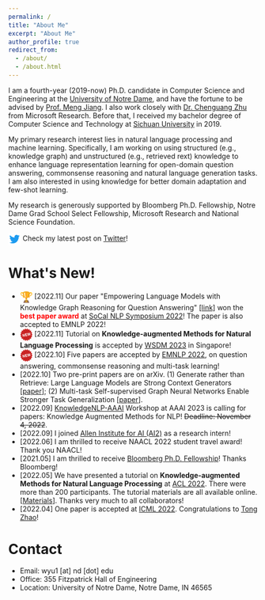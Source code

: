 ```yaml
---
permalink: /
title: "About Me"
excerpt: "About Me"
author_profile: true
redirect_from:
  - /about/
  - /about.html
---
```


I am a fourth-year (2019-now) Ph.D. candidate in Computer Science and Engineering at the [University of Notre Dame](https://www.nd.edu/), and have the fortune to be advised by [Prof. Meng Jiang](http://www.meng-jiang.com/). I also work closely with [Dr. Chenguang Zhu](https://www.microsoft.com/en-us/research/people/chezhu/) from Microsoft Research. Before that, I received my bachelor degree of Computer Science and Technology at [Sichuan University](http://www.scu.edu.cn/) in 2019.

My primary research interest lies in natural language processing and machine learning. Specifically, I am working on using structured (e.g., knowledge graph) and unstructured (e.g., retrieved rext) knowledge to enhance language representation learning for open-domain question answering, commonsense reasoning and natural language generation tasks. I am also interested in using knowledge for better domain adaptation and few-shot learning. 

My research is generously supported by Bloomberg Ph.D. Fellowship, Notre Dame Grad School Select Fellowship, Microsoft Research and National Science Foundation. 


<img src="../images/twitter.png" width="25" align=center> Check my latest post on [Twitter](https://twitter.com/wyu_nd)!


What's New!
======

* <img src="../images/trophy.png" width="25" align=center> \[2022.11\] Our paper "Empowering Language Models with Knowledge Graph Reasoning for Question Answering" [\[link\]](https://arxiv.org/abs/2211.08380) won the <span style="color:red">**best paper award**</span> at [SoCal NLP Symposium 2022](https://socalnlp.github.io/symp22/index.html#award)! The paper is also accepted to EMNLP 2022!
* <img src="../images/new.png" width="25" align=center> \[2022.11\] Tutorial on **Knowledge-augmented Methods for Natural Language Processing** is accepted by [WSDM 2023](https://www.wsdm-conference.org/2023/) in Singapore!
* <img src="../images/new.png" width="25" align=center> \[2022.10\] Five papers are accepted by [EMNLP 2022](https://2022.emnlp.org/), on question answering, commonsense reasoning and multi-task learning!
* \[2022.10\] Two pre-print papers are on arXiv. (1) Generate rather than Retrieve: Large Language Models are Strong Context Generators \[[paper](https://arxiv.org/abs/2209.10063)\]; (2) Multi-task Self-supervised Graph Neural Networks Enable Stronger Task Generalization \[[paper](https://arxiv.org/abs/2210.02016)\].
* \[2022.09\] [KnowledgeNLP-AAAI](https://knowledge-nlp.github.io/aaai2023) Workshop at AAAI 2023 is calling for papers: Knowledge Augmented Methods for NLP! ~~Deadline: November 4, 2022~~.
* \[2022.09\] I joined [Allen Institute for AI (AI2)](https://allenai.org/) as a research intern!
* \[2022.06\] I am thrilled to receive NAACL 2022 student travel award! Thank you NAACL!
* \[2021.05\] I am thrilled to receive [Bloomberg Ph.D. Fellowship](https://www.bloomberg.com/company/values/tech-at-bloomberg/data-science/academic-engagement-programs/data-science-ph-d-fellowship/)! Thanks Bloomberg!
* \[2022.05\] We have presented a tutorial on **Knowledge-augmented Methods for Natural Language Processing** at [ACL 2022](https://www.2022.aclweb.org/). There were more than 200 participants. The tutorial materials are all available online. \[[Materials](https://github.com/zcgzcgzcg1/ACL2022_KnowledgeNLP_Tutorial)\]. Thanks very much to all collaborators!
* \[2022.04\] One paper is accepted at [ICML 2022](https://icml.cc/Conferences/2022/CallForPapers). Congratulations to [Tong Zhao](https://tzhao.io/)! 
<!-- * \[2022.04\] I will join [Microsoft Research](https://www.microsoft.com/en-us/research/) as a Research Intern in summer 2022, and [Allen Institute for AI (AI2)](https://allenai.org/) as a Research Intern in fall 2022. -->
<!-- * \[2022.02\] Three papers were accepted by [ACL 2022](https://www.2022.aclweb.org/)! -->
<!-- and its findings on knowledge-augmented methods for language model pre-training, open-domain question answering, and commonsense reasoning. Congratulations to all of my coauthors! -->
<!-- * \[2022.01\] We released a survey on the topic of **Knowledge-enhanced text generation**. It was accepted to ACM Computing Surveys (IF: 10.28). Here is the [paper](https://arxiv.org/abs/2010.04389) and [reading list](https://github.com/wyu97/KENLG-Reading) with code and data collections (**300+** stars on Github). -->
<!-- * \[2021.12\] Our tutorial entitled **Knowledge-Augmented Methods for Natural Language Processing** is accepted to [ACL 2022](https://www.2022.aclweb.org/). Tutors include Dr. Chenguang Zhu, Dr. Yichong Xu from Microsoft Research, and Prof. Xiang Ren, Yuchen Lin from USC. See you in Dublin! -->
<!-- * \[2021.11\] We have presented a tutorial on **Knowledge-enriched Natural Language Generation** at [EMNLP 2021](https://2021.emnlp.org/). There were more than 95 online and 25 in-person participants. The tutorial materials are all available online. \[[Abstract](https://aclanthology.org/2021.emnlp-tutorials.3/)\] \[[Video](https://underline.io/events/192/sessions?eventSessionId=7843)\] \[[Website](https://kenlg-tutorial.github.io/)\] \[[Survey](https://arxiv.org/abs/2010.04389)\] \[[GitRepo](https://github.com/wyu97/KENLG-Reading)\]. Thanks very much to my collaborators (Prof. Heng Ji from UIUC, Prof. Zhiting Hu from UCSD, Dr. Nazneen Rajani from Saleforce research)! -->
<!-- * \[2021.10\] Two pre-print papers were on arXiv. (1) Dict-BERT: Enhancing Language Model Pre-training with Dictionary \[[paper](https://arxiv.org/abs/2110.06490)\]; (2) KG-FiD: Infusing Knowledge Graph in Fusion-in-Decoder for Open-Domain Question Answering \[[paper](https://arxiv.org/abs/2110.04330)\]. -->
<!-- * \[2021.08\] Two first-author papers were accepted by [EMNLP 2021](https://2021.emnlp.org) on text generation. -->
<!-- * \[2021.08\] One paper was accepted by [CIKM 2021](https://www.cikm2021.org/) on anomaly detection. -->
<!-- * \[2021.05\] One paper was accepted by [KDD 2021](https://www.kdd.org/kdd2021/) on taxonomy completion. -->
<!-- * via concept generation. Congratulations to [Qingkai](https://qingkaizeng.github.io/)! -->
<!-- * \[2021.03\] One first-author paper was accepted by [NAACL 2021](https://2021.naacl.org/) on question answering with transfer learning. Check our [paper](https://arxiv.org/abs/2010.09780) and [code](https://github.com/wyu97/TransTD) here. -->
<!-- * \[2021.01\] One paper was accepted by [WWW 2021](https://www2021.thewebconf.org/) on few-shot graph learning.  -->
<!-- * Congratulations to [Zhichun](https://scholar.google.com/citations?user=BOFfWR0AAAAJ&hl=en&oi=sra)! -->
<!-- * \[2020.12\] I will join [Microsoft Research](https://www.microsoft.com/en-us/research/) as a Research Intern in summer 2021.  -->
<!-- * \[2020.12\] Our tutorial entitled **Knowledge-enriched natural language generation** is accepted to [EMNLP 2021](https://2021.emnlp.org/). See you in Dominican Republic in November 2021! -->
<!-- * \[2020.09\] Two papers were accepted to [EMNLP 2020](https://2020.emnlp.org/). -->
<!-- * \[2020.05\] I passed Ph.D qualification exam with avg.GPA 3.96/4.0 in all major courses. -->
<!-- * \[2020.04\] One paper was accepted by [ACL 2020](https://acl2020.org/) on question answer retrieval. -->
<!-- * \[December 2019\] One paper was accepted by [RCQA 2020 Workshop](https://rcqa-ws.github.io/) in [AAAI 2020](https://aaai.org/Conferences/AAAI-20/). -->
<!-- * \[January 2019\] One paper was accepted by [WWW 2019](https://www2019.thewebconf.org/). Thanks to all my co-authors. -->
<!-- * Our video ["Where we belong to"](https://www.youtube.com/watch?v=KRKoCkO3LDs) will be taken as the institutional spot for the 2018-2019 academic year for the [University of Notre Dame](https://www.nd.edu/). (Viewed 20,000+ times on Youtube) -->

<!-- 
======
\[[Full List](/publications)\] \[[Google Scholar](https://scholar.google.com/citations?user=fBu11ZoAAAAJ&hl=en&oi=ao)\]

* <img src="../images/new.png" width="25" align=center> A Survey of Knowledge-Enhanced Text Generation <br>
  **<u>W. Yu</u>**, C. Zhu, Z. Li, Z. Hu, Q. Wang, H. Ji, M. Jiang <br>
  arXiv:2010.04389 \[[pdf](https://arxiv.org/abs/2010.04389)\] \[[reading list](https://github.com/wyu97/KENLG-Reading/blob/master/README.md)\]

* Sentence-Permuted Paragraph Generation <br>
  **<u>W. Yu</u>**, C. Zhu, T. Zhao, Z. Guo, M. Jiang <br>
  EMNLP 2021 (long) \[[pdf](/papers/P1_Permgen_2021-1.pdf)\] \[[code](https://github.com/wyu97/permgen)\] -->

<!-- Recent Talks
======
* HIT, Improving language diversity in paragraph generation, Nov. 2021
* Google Research, Knoweldge-enriched natural language generation, Nov. 2021
* EMNLP Tutorial, Knoweldge-enriched natural language generation, Nov. 2021
* Microsoft Research, Improving language model pre-training with dictionary, Sept. 2021
* Notre Dame, Improving language model pre-training with dictionary, Sept. 2021
 -->

Contact
======
* Email: wyu1 \[at\] nd \[dot\] edu
* Office: 355 Fitzpatrick Hall of Engineering
* Location: University of Notre Dame, Notre Dame, IN 46565

